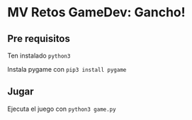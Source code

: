 # MV Retos GameDev: Gancho!

## Pre requisitos

Ten instalado `python3`

Instala pygame con `pip3 install pygame`

## Jugar

Ejecuta el juego con `python3 game.py`
